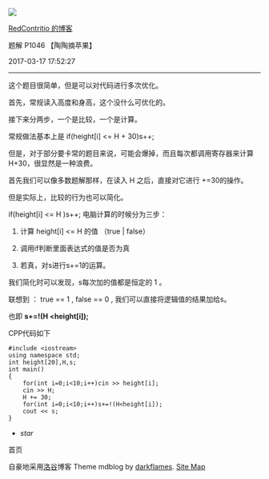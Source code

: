 ![](https://cdn.luogu.com.cn/upload/usericon/30310.png)

[ RedContritio 的博客 ](.)

题解 P1046 【陶陶摘苹果】

  

2017-03-17 17:52:27

  

* * *

这个题目很简单，但是可以对代码进行多次优化。

首先，常规读入高度和身高，这个没什么可优化的。

接下来分两步，一个是比较，一个是计算。

常规做法基本上是 if(height[i] <= H + 30)s++;

但是，对于部分要卡常的题目来说，可能会爆掉，而且每次都调用寄存器来计算 H+30，很显然是一种浪费。

首先我们可以像多数题解那样，在读入 H 之后，直接对它进行 +=30的操作。

但是实际上，比较的行为也可以简化。

if(height[i] <= H )s++; 电脑计算的时候分为三步：

  1. 计算 height[i] <= H 的值 （true | false）

  2. 调用if判断里面表达式的值是否为真

  3. 若真，对s进行s+=1的运算。

我们简化时可以发现，s每次加的值都是恒定的 1 。

联想到 ： true == 1 , false == 0 , 我们可以直接将逻辑值的结果加给s。

也即 **s+=!(H <height[i]);**

CPP代码如下

    
    
    #include <iostream>
    using namespace std;
    int height[20],H,s;
    int main()
    {
        for(int i=0;i<10;i++)cin >> height[i];
        cin >> H;
        H += 30;
        for(int i=0;i<10;i++)s+=!(H<height[i]);
        cout << s;
    }

  * _star_

首页

  

自豪地采用[洛谷](https://www.luogu.com.cn)博客 Theme mdblog by [darkflames](https://darkflames.blog.luogu.org/). [Site Map](_sitemap)

